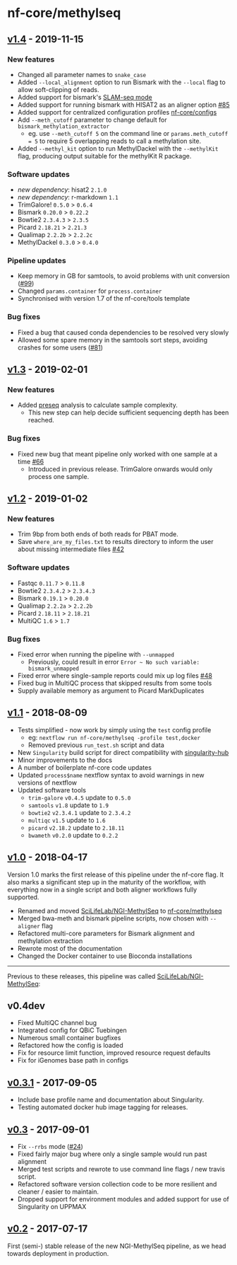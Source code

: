 # nf-core/methylseq

## [v1.4](https://github.com/nf-core/methylseq/releases/tag/1.4) - 2019-11-15

### New features

* Changed all parameter names to `snake_case`
* Added `--local_alignment` option to run Bismark with the `--local` flag to allow soft-clipping of reads.
* Added support for bismark's [SLAM-seq mode](https://github.com/FelixKrueger/Bismark/blob/master/CHANGELOG.md#slam-seq-mode)
* Added support for running bismark with HISAT2 as an aligner option [#85](https://github.com/nf-core/methylseq/issues/85)
* Added support for centralized configuration profiles [nf-core/configs](https://github.com/nf-core/configs)
* Add `--meth_cutoff` parameter to change default for `bismark_methylation_extractor`
  * eg. use `--meth_cutoff 5` on the command line or `params.meth_cutoff = 5` to require 5 overlapping reads to call a methylation site.
* Added `--methyl_kit` option to run MethylDackel with the `--methylKit` flag, producing output suitable for the methylKit R package.

### Software updates

* _new dependency_: hisat2 `2.1.0`
* _new dependency_: r-markdown `1.1`
* TrimGalore! `0.5.0` > `0.6.4`
* Bismark `0.20.0` > `0.22.2`
* Bowtie2 `2.3.4.3` > `2.3.5`
* Picard `2.18.21` > `2.21.3`
* Qualimap `2.2.2b` > `2.2.2c`
* MethylDackel `0.3.0` > `0.4.0`

### Pipeline updates

* Keep memory in GB for samtools, to avoid problems with unit conversion ([#99](https://github.com/nf-core/methylseq/issues/99))
* Changed `params.container` for `process.container`
* Synchronised with version 1.7 of the nf-core/tools template

### Bug fixes

* Fixed a bug that caused conda dependencies to be resolved very slowly
* Allowed some spare memory in the samtools sort steps, avoiding crashes for some users ([#81](https://github.com/nf-core/methylseq/issues/81))

## [v1.3](https://github.com/nf-core/methylseq/releases/tag/1.3) - 2019-02-01

### New features

* Added [preseq](http://smithlabresearch.org/software/preseq/) analysis to calculate sample complexity.
  * This new step can help decide sufficient sequencing depth has been reached.

### Bug fixes

* Fixed new bug that meant pipeline only worked with one sample at a time [#66](https://github.com/nf-core/methylseq/issues/66)
  * Introduced in previous release. TrimGalore onwards would only process one sample.

## [v1.2](https://github.com/nf-core/methylseq/releases/tag/1.2) - 2019-01-02

### New features

* Trim 9bp from both ends of both reads for PBAT mode.
* Save `where_are_my_files.txt` to results directory to inform the user about missing intermediate files [#42](https://github.com/nf-core/methylseq/issues/42)

### Software updates

* Fastqc `0.11.7` > `0.11.8`
* Bowtie2 `2.3.4.2` > `2.3.4.3`
* Bismark `0.19.1` > `0.20.0`
* Qualimap `2.2.2a` > `2.2.2b`
* Picard `2.18.11` > `2.18.21`
* MultiQC `1.6` > `1.7`

### Bug fixes

* Fixed error when running the pipeline with `--unmapped`
  * Previously, could result in error `Error ~ No such variable: bismark_unmapped`
* Fixed error where single-sample reports could mix up log files [#48](https://github.com/nf-core/methylseq/issues/48)
* Fixed bug in MultiQC process that skipped results from some tools
* Supply available memory as argument to Picard MarkDuplicates

## [v1.1](https://github.com/nf-core/methylseq/releases/tag/1.1) - 2018-08-09

* Tests simplified - now work by simply using the `test` config profile
  * eg: `nextflow run nf-core/methylseq -profile test,docker`
  * Removed previous `run_test.sh` script and data
* New `Singularity` build script for direct compatibility with [singularity-hub](https://singularity-hub.org/)
* Minor improvements to the docs
* A number of boilerplate nf-core code updates
* Updated `process$name` nextflow syntax to avoid warnings in new versions of nextflow
* Updated software tools
  * `trim-galore` `v0.4.5` update to `0.5.0`
  * `samtools` `v1.8` update to `1.9`
  * `bowtie2` `v2.3.4.1` update to `2.3.4.2`
  * `multiqc` `v1.5` update to `1.6`
  * `picard` `v2.18.2` update to `2.18.11`
  * `bwameth` `v0.2.0` update to `0.2.2`

## [v1.0](https://github.com/nf-core/methylseq/releases/tag/1.0) - 2018-04-17

Version 1.0 marks the first release of this pipeline under the nf-core flag. It also marks a significant step up in the maturity of the workflow, with everything now in a single script and both aligner workflows fully supported.

* Renamed and moved [SciLifeLab/NGI-MethylSeq](https://github.com/SciLifeLab/NGI-MethylSeq/) to [nf-core/methylseq](https://github.com/nf-core/methylseq/)
* Merged bwa-meth and bismark pipeline scripts, now chosen with `--aligner` flag
* Refactored multi-core parameters for Bismark alignment and methylation extraction
* Rewrote most of the documentation
* Changed the Docker container to use Bioconda installations

---

Previous to these releases, this pipeline was called [SciLifeLab/NGI-MethylSeq](https://github.com/SciLifeLab/NGI-MethylSeq):

## v0.4dev

* Fixed MultiQC channel bug
* Integrated config for QBiC Tuebingen
* Numerous small container bugfixes
* Refactored how the config is loaded
* Fix for resource limit function, improved resource request defaults
* Fix for iGenomes base path in configs

## [v0.3.1](https://github.com/SciLifeLab/NGI-MethylSeq/releases/tag/0.3.1) - 2017-09-05

* Include base profile name and documentation about Singularity.
* Testing automated docker hub image tagging for releases.

## [v0.3](https://github.com/SciLifeLab/NGI-MethylSeq/releases/tag/0.3) - 2017-09-01

* Fix `--rrbs` mode ([#24](https://github.com/SciLifeLab/NGI-MethylSeq/issues/24))
* Fixed fairly major bug where only a single sample would run past alignment
* Merged test scripts and rewrote to use command line flags / new travis script.
* Refactored software version collection code to be more resilient and cleaner / easier to maintain.
* Dropped support for environment modules and added support for use of Singularity on UPPMAX

## [v0.2](https://github.com/SciLifeLab/NGI-MethylSeq/releases/tag/0.2) - 2017-07-17

First (semi-) stable release of the new NGI-MethylSeq pipeline, as we head towards deployment in production.
